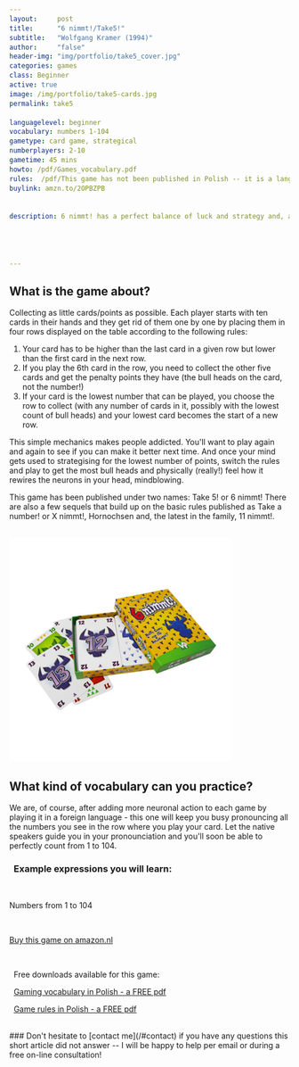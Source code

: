 ```yaml
---
layout:     post
title:      "6 nimmt!/Take5!"
subtitle:   "Wolfgang Kramer (1994)"
author:     "false"
header-img: "img/portfolio/take5_cover.jpg"
categories: games 
class: Beginner
active: true
image: /img/portfolio/take5-cards.jpg
permalink: take5

languagelevel: beginner
vocabulary: numbers 1-104
gametype: card game, strategical
numberplayers: 2-10
gametime: 45 mins
howto: /pdf/Games_vocabulary.pdf
rules: 	/pdf/This game has not been published in Polish -- it is a language independent game with no text on cards so you can buy any language version available to you
buylink: amzn.to/2OPBZPB


description: 6 nimmt! has a perfect balance of luck and strategy and, although playing yet another numerical card game may sound monotonous, this one will leave you wanting more. Perfect for beginners who want to learn and <b>practice pronouncing Polish numbers</b>.




---
```


## What is the game about?

Collecting as little cards/points as possible. Each player starts with ten cards in their hands and they get rid of them one by one by placing them in four rows displayed on the table according to the following rules:
1) Your card has to be higher than the last card in a given row but lower than the first card in the next row.
2) If you play the 6th card in the row, you need to collect the other five cards and get the penalty points they have (the bull heads on the card, not the number!)
3) If your card is the lowest number that can be played, you choose the row to collect (with any number of cards in it, possibly with the lowest count of bull heads) and your lowest card becomes the start of a new row.

This simple mechanics makes people addicted. You'll want to play again and again to see if you can make it better next time. And once your mind gets used to strategising for the lowest number of points, switch the rules and play to get the most bull heads and physically (really!) feel how it rewires the neurons in your head, mindblowing.

This game has been published under two names: Take 5! or 6 nimmt! There are also a few sequels that build up on the basic rules published as Take a number! or X nimmt!, Hornochsen and, the latest in the family, 11 nimmt!. 


 
<br> 

<img src="/img/portfolio/take5-box.jpg" alt="alt text" width="400" >


<br>

## What kind of vocabulary can you practice?

We are, of course, after adding more neuronal action to each game by playing it in a foreign language - this one will keep you busy pronouncing all the numbers you see in the row where you play your card. Let the native speakers guide you in your pronounciation and you'll soon be able to perfectly count from 1 to 104.

<p>

<h3><i class="fa fa-2x fa-commenting fa-fw wow bounceIn text-primary" aria-hidden="true"></i>&nbsp; Example expressions you will learn:</h3>
<br>

<p>Numbers from 1 to 104</p>



</p>

<br>

<p><a href="http://{{page.buylink}}" class="btn btn-outline btn-xl" target="_blank">Buy this game on amazon.nl</a></p>
<br>

<p><i class="fa fa-2x fa-download fa-fw wow bounceIn text-primary" aria-hidden="true"></i>&nbsp; Free downloads available for this game: </p>

<p><i class="fa fa-2x fa-info fa-fw wow bounceIn text-primary" aria-hidden="true"></i>&nbsp; <a href="/pdf/Games_vocabulary.pdf" target="_blank">Gaming vocabulary in Polish - a FREE pdf</a> </p>

<p><i class="fa fa-2x fa-map fa-fw wow bounceIn text-primary" aria-hidden="true"></i>&nbsp; <a href="{{page.rules}}" target="_blank">Game rules in Polish - a FREE pdf</a> </p>

<br>
### Don't hesitate to [contact me](/#contact) if you have any questions this short article did not answer -- I will be happy to help per email or during a free on-line consultation!
<br>







